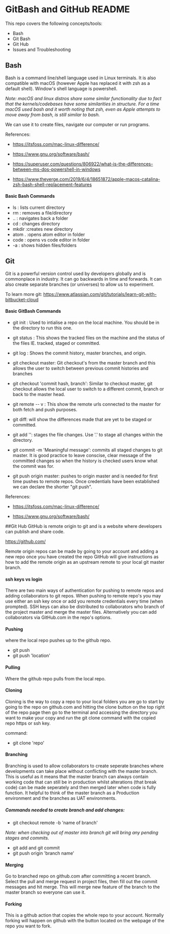 # GitBash and GitHub README

This repo covers the following concepts/tools:
- Bash
- Git Bash
- Git Hub
- Issues and Troubleshooting

## Bash
Bash is a command line/shell language used in Linux terminals. It is also compatible with macOS (however Apple has replaced it with zsh as a default shell). Window's shell language is powershell.

_Note: macOS and linux distros share some similar functionality due to fact that the kernels/codebases have some similarities in structure. For a time macOS used bash and it worth noting that zsh, even as Apple attempts to move away from bash, is still similar to bash._
 
We can use it to create files, navigate our computer or run programs.

References:
- https://itsfoss.com/mac-linux-difference/

- https://www.gnu.org/software/bash/

- https://superuser.com/questions/806922/what-is-the-differences-between-ms-dos-powershell-in-windows

- https://www.theverge.com/2019/6/4/18651872/apple-macos-catalina-zsh-bash-shell-replacement-features

#### Basic Bash Commands
- ls : lists current directory
- rm : removes a file/directory
- .. : navigates back a folder
- cd : changes directory
- mkdir :creates new directory
- atom . :opens atom editor in folder
- code : opens vs code editor in folder
- -a : shows hidden files/folders


## Git
Git is a powerful version control used by developers globally and is commonplace in industry.
It can go backwards in time and forwards.
It can also create separate branches (or universes) to allow us to experiment.

To learn more git: https://www.atlassian.com/git/tutorials/learn-git-with-bitbucket-cloud 

#### Basic GitBash Commands
- git init : Used to intialise a repo on the local machine. You should be in the directory to run this one.

- git status : This shows the tracked files on the machine and the status of the files IE. tracked, staged or committed.
 
- git log : Shows the commit history, master branches, and origin.

- git checkout master: Git checkout's from the master branch and this allows the user to switch between previous commit histories and branches

- git checkout 'commit hash, branch': Similar to checkout master, git checkout allows the local user to switch to a different commit, branch or back to the master head.

- git remote -- v : This show the remote urls connected to the master for both fetch and push purposes.
  
- git diff: will show the differences made that are yet to be staged or committed.

- git add '': stages the file changes. Use '.' to stage all changes within the directory.

- git commit -m 'Meaningful message': commits all staged changes to git master. It is good practice to leave conscise, clear message of the committed changes so when the history is checked users know what the commit was for.

- git push origin master: pushes to origin master and is needed for first time pushes to remote repos. Once credentials have been established we can declare the shorter "git push". 

References:
- https://itsfoss.com/mac-linux-difference/

- https://www.gnu.org/software/bash/

##Git Hub
GitHub is remote origin to git and is a website where developers can publish and share code.

https://github.com/

Remote origin repos can be made by going to your account and adding a new repo once you have created the repo GitHub will give instructions as how to add the remote origin as an upstream remote to your local git master branch. 

#### ssh keys vs login
There are two main ways of authentication for pushing to remote repos and adding collaborators to git repos. When pushing to remote repo's you may use either an ssh key once or add you remote credentials every time (when prompted). SSH keys can also be distributed to collaborators who branch of the project master and merge the master files. Alternatively you can add collaborators via GitHub.com in the repo's options. 

#### Pushing
where the local repo pushes up to the github repo.

- git push 
- git push 'location'

#### Pulling
Where the github repo pulls from the local repo.

#### Cloning
Cloning is the way to copy a repo to your local folders you are go to start by going to the repo on github.com and hitting the clone button on the top right of the repo page then go to the terminal and accessing the directory you want to make your copy and run the git clone command with the copied repo https or ssh key.

command:
- git clone 'repo'

#### Branching
Branching is used to allow collaborators to create seperate branches where developments can take place without conflicting with the master branch. This is useful as it means that the master branch can always contain working code that can still be in production whilst alterations (that break code) can be made seperately and then merged later when code is fully function. It helpful to think of the master branch as a Production environment and the branches as UAT environments.

##### Commands needed to create branch and add changes:

- git checkout remote -b 'name of branch'

_Note: when checking out of master into branch git will bring any pending stages and commits._

- git add and git commit
- git push origin 'branch name'

#### Merging
Go to branched repo on github.com after committing a recent branch. Select the pull and merge request in project files, then fill out the commit messages and hit merge. This will merge new feature of the branch to the master branch so everyone can use it.

#### Forking
This is a github action that copies the whole repo to your account. Normally forking will happen on github with the button located on the webpage of the repo you want to fork. 

